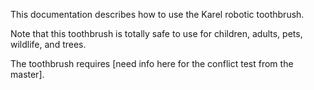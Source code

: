 
This documentation describes how to use the Karel robotic toothbrush.

Note that this toothbrush is totally safe to use for children, adults, pets, wildlife, and trees.

The toothbrush requires [need info here for the conflict test from the master].